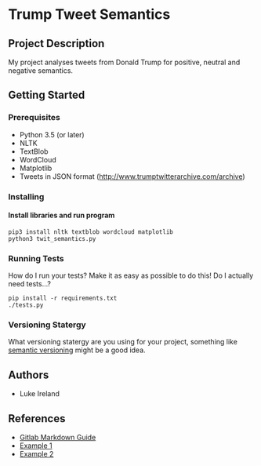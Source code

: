 # Trump Tweet Semantics

## Project Description
My project analyses tweets from Donald Trump for positive, neutral and negative semantics. 

## Getting Started

### Prerequisites
* Python 3.5 (or later)
* NLTK
* TextBlob
* WordCloud
* Matplotlib
* Tweets in JSON format (http://www.trumptwitterarchive.com/archive)

### Installing

#### Install libraries and run program

```
pip3 install nltk textblob wordcloud matplotlib
python3 twit_semantics.py
```

### Running Tests
How do I run your tests? Make it as easy as possible to do this! 
Do I actually need tests...?

```
pip install -r requirements.txt
./tests.py
```

### Versioning Statergy
What versioning statergy are you using for your project, something like [semantic versioning](https://semver.org/) might be a good idea.

## Authors
* Luke Ireland

## References
* [Gitlab Markdown Guide](https://docs.gitlab.com/ee/user/markdown.html)
* [Example 1](https://github.com/erasmus-without-paper/ewp-specs-sec-intro/tree/v2.0.2)
* [Example 2](https://github.com/erasmus-without-paper/ewp-specs-architecture/tree/v1.10.0)
